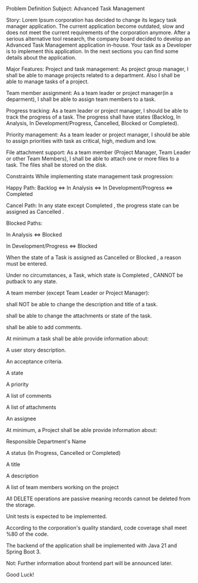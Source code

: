 Problem Definition
Subject: Advanced Task Management

Story: Lorem Ipsum corporation has decided to change its legacy task manager application. The current application become outdated, slow and does not meet the current requirements of the corporation anymore. After a serious alternative tool research, the company board decided to develop an Advanced Task Management application in-house. Your task as a Developer is to implement this application. In the next sections you can find some details about the application.

Major Features:
Project and task management: As project group manager, I shall be able to manage projects related to a department. Also I shall be able to manage tasks of a project.

Team member assignment: As a team leader or project manager(in a deparment), I shall be able to assign team members to a task.

Progress tracking: As a team leader or project manager, I should be able to track the progress of a task. The progress shall have states (Backlog, In Analysis, In Development/Progress, Cancelled, Blocked or Completed).

Priority management: As a team leader or project manager, I should be able to assign priorities with task as critical, high, medium and low.

File attachment support: As a team member (Project Manager, Team Leader or other Team Members), I shall be able to attach one or more files to a task. The files shall be stored on the disk.

Constraints
While implementing state management task progression:

Happy Path: Backlog <=> In Analysis <=> In Development/Progress <=> Completed

Cancel Path: In any state except Completed , the progress state can be assigned as Cancelled .

Blocked Paths:

In Analysis ⇔ Blocked

In Development/Progress <=> Blocked

When the state of a Task is assigned as Cancelled or Blocked , a reason must be entered.

Under no circumstances, a Task, which state is Completed , CANNOT be putback to any state.

A team member (except Team Leader or Project Manager):

shall NOT be able to change the description and title of a task.

shall be able to change the attachments or state of the task.

shall be able to add comments.

At minimum a task shall be able provide information about:

A user story description.

An acceptance criteria.

A state

A priority

A list of comments

A list of attachments

An assignee

At minimum, a Project shall be able provide information about:

Responsible Department's Name

A status (In Progress, Cancelled or Completed)

A title

A description

A list of team members working on the project

All DELETE operations are passive meaning records cannot be deleted from the storage.

Unit tests is expected to be implemented.

According to the corporation's quality standard, code coverage shall meet %80 of the code.

The backend of the application shall be implemented with Java 21 and Spring Boot 3.

Not: Further information about frontend part will be announced later.

Good Luck!

